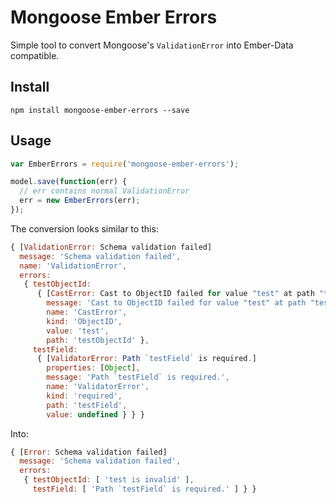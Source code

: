 # Mongoose Ember Errors

Simple tool to convert Mongoose's `ValidationError` into Ember-Data compatible.

## Install

`npm install mongoose-ember-errors --save`

## Usage

```js
var EmberErrors = require('mongoose-ember-errors');

model.save(function(err) {
  // err contains normal ValidationError
  err = new EmberErrors(err);
});

```

The conversion looks similar to this:

```js
{ [ValidationError: Schema validation failed]
  message: 'Schema validation failed',
  name: 'ValidationError',
  errors:
   { testObjectId:
      { [CastError: Cast to ObjectID failed for value "test" at path "testObjectId"]
        message: 'Cast to ObjectID failed for value "test" at path "testObjectId"',
        name: 'CastError',
        kind: 'ObjectID',
        value: 'test',
        path: 'testObjectId' },
     testField:
      { [ValidatorError: Path `testField` is required.]
        properties: [Object],
        message: 'Path `testField` is required.',
        name: 'ValidatorError',
        kind: 'required',
        path: 'testField',
        value: undefined } } }
```

Into:

```js
{ [Error: Schema validation failed]
  message: 'Schema validation failed',
  errors:
   { testObjectId: [ 'test is invalid' ],
     testField: [ 'Path `testField` is required.' ] } }
```
